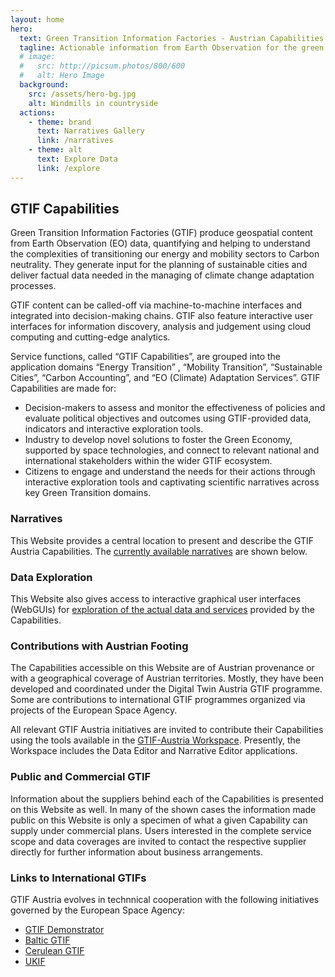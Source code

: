 ```yaml
---
layout: home
hero:
  text: Green Transition Information Factories - Austrian Capabilities
  tagline: Actionable information from Earth Observation for the green re-built and adaptations to climate change
  # image:
  #   src: http://picsum.photos/800/600
  #   alt: Hero Image
  background:
    src: /assets/hero-bg.jpg
    alt: Windmills in countryside
  actions:
    - theme: brand
      text: Narratives Gallery
      link: /narratives
    - theme: alt
      text: Explore Data
      link: /explore
---
```


## GTIF Capabilities 

Green Transition Information Factories (GTIF) produce geospatial content from Earth Observation (EO) data, quantifying and helping to understand the complexities of transitioning our energy and mobility sectors to Carbon neutrality. They generate input for the planning of sustainable cities and deliver factual data needed in the managing of climate change adaptation processes. 

GTIF content can be called-off via machine-to-machine interfaces and integrated into decision-making  chains. GTIF also feature interactive user interfaces for information discovery, analysis and judgement using cloud computing and cutting-edge analytics.

Service functions, called “GTIF Capabilities”, are grouped into the application domains “Energy Transition” , “Mobility Transition”, “Sustainable Cities”, “Carbon Accounting”, and “EO (Climate) Adaptation Services”. GTIF Capabilities are made for:

* Decision-makers to assess and monitor the effectiveness of policies  and evaluate political objectives and outcomes using GTIF-provided data, indicators and interactive exploration tools.
* Industry to develop novel solutions to foster the Green Economy, supported by space technologies, and connect to relevant national and international stakeholders within the wider GTIF ecosystem.
* Citizens to engage and understand the needs for their actions through interactive exploration tools and captivating scientific narratives across key Green Transition domains.

### Narratives

This Website provides a central location to present and describe the GTIF Austria Capabilities. The [currently available narratives](/narratives) are shown below.

<NarrativeGallery />


### Data Exploration

This Website also gives access to interactive graphical user interfaces (WebGUIs) for [exploration of the actual data and services](/explore) provided by the Capabilities.

### Contributions with Austrian Footing

The Capabilities accessible on this Website are of Austrian provenance or with a geographical coverage of Austrian territories. Mostly, they have been developed and coordinated under the Digital Twin Austria GTIF programme. Some are contributions to international GTIF programmes organized via projects of the European Space Agency.

All relevant GTIF Austria initiatives are invited to contribute their Capabilities using the tools available in the [GTIF-Austria Workspace](https://workspace.gtif-austria.gtif.eox.at). Presently, the Workspace includes the Data Editor and Narrative Editor applications.

### Public and Commercial GTIF

Information about the suppliers behind each of the Capabilities is presented on this Website as well. In many of the shown cases the information made public on this Website is only a specimen of what a given Capability can supply under commercial plans. Users interested in the complete service scope and data coverages are invited to contact the respective supplier directly for further information about business arrangements.

### Links to International GTIFs

GTIF Austria evolves in technnical cooperation with the following initiatives governed by the European Space Agency:

* [GTIF Demonstrator](https://gtif.esa.int)
* [Baltic GTIF](https://baltic-gtif.github.io/baltic-client/)
* [Cerulean GTIF](https://cif.eox.at/)
* [UKIF](https://www.gtif-uk-ireland-france.net/)

<br />
<br />